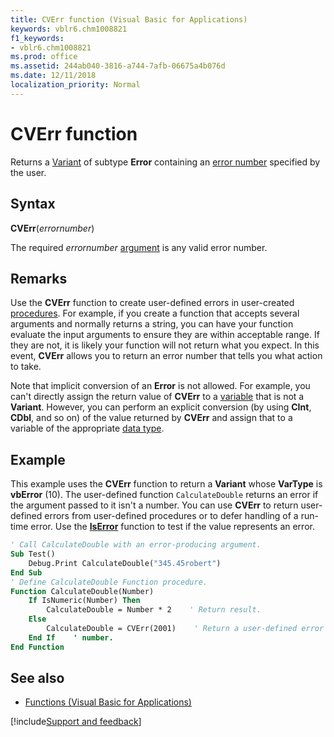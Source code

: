 ```yaml
---
title: CVErr function (Visual Basic for Applications)
keywords: vblr6.chm1008821
f1_keywords:
- vblr6.chm1008821
ms.prod: office
ms.assetid: 244ab040-3816-a744-7afb-06675a4b076d
ms.date: 12/11/2018
localization_priority: Normal
---
```



# CVErr function

Returns a [Variant](../../Glossary/vbe-glossary.md#variant-data-type) of subtype **Error** containing an [error number](../../Glossary/vbe-glossary.md#error-number) specified by the user.

## Syntax

**CVErr**(_errornumber_)

The required _errornumber_ [argument](../../Glossary/vbe-glossary.md#argument) is any valid error number.

## Remarks

Use the **CVErr** function to create user-defined errors in user-created [procedures](../../Glossary/vbe-glossary.md#procedure). For example, if you create a function that accepts several arguments and normally returns a string, you can have your function evaluate the input arguments to ensure they are within acceptable range. If they are not, it is likely your function will not return what you expect. In this event, **CVErr** allows you to return an error number that tells you what action to take.

Note that implicit conversion of an **Error** is not allowed. For example, you can't directly assign the return value of **CVErr** to a [variable](../../Glossary/vbe-glossary.md#variable) that is not a **Variant**. However, you can perform an explicit conversion (by using **CInt**, **CDbl**, and so on) of the value returned by **CVErr** and assign that to a variable of the appropriate [data type](../../Glossary/vbe-glossary.md#data-type).

## Example

This example uses the **CVErr** function to return a **Variant** whose **VarType** is **vbError** (10). The user-defined function `CalculateDouble` returns an error if the argument passed to it isn't a number. You can use **CVErr** to return user-defined errors from user-defined procedures or to defer handling of a run-time error. Use the **[IsError](iserror-function.md)** function to test if the value represents an error.


```vb
' Call CalculateDouble with an error-producing argument.
Sub Test()
    Debug.Print CalculateDouble("345.45robert")
End Sub
' Define CalculateDouble Function procedure.
Function CalculateDouble(Number)
    If IsNumeric(Number) Then
        CalculateDouble = Number * 2    ' Return result.
    Else
        CalculateDouble = CVErr(2001)    ' Return a user-defined error 
    End If    ' number.
End Function
```

## See also

- [Functions (Visual Basic for Applications)](../functions-visual-basic-for-applications.md)

[!include[Support and feedback](~/includes/feedback-boilerplate.md)]
